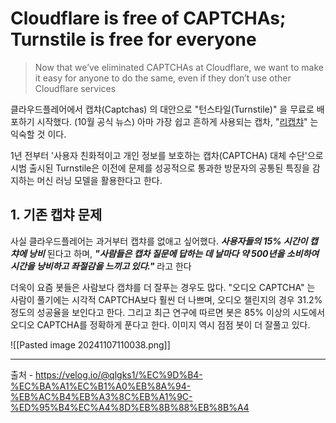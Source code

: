 



# Cloudflare is free of CAPTCHAs; Turnstile is free for everyone

> Now that we’ve eliminated CAPTCHAs at Cloudflare, we want to make it easy for anyone to do the same, even if they don’t use other Cloudflare services

클라우드플레어에서 캡챠(Captchas) 의 대안으로 "턴스타일(Turnstile)" 을 무료로 배포하기 시작했다. (10월 공식 뉴스) 아마 가장 쉽고 흔하게 사용되는 캡차, "[리캡챠](https://namu.wiki/w/reCAPTCHA)" 는 익숙할 것 이다.

1년 전부터 '사용자 친화적이고 개인 정보를 보호하는 캡차(CAPTCHA) 대체 수단'으로 시범 출시된 Turnstile은 이전에 문제를 성공적으로 통과한 방문자의 공통된 특징을 감지하는 머신 러닝 모델을 활용한다고 한다.

## 1. 기존 캡챠 문제

사실 클라우드플레어는 과거부터 캡챠를 없애고 싶어했다. **_사용자들의 15% 시간이 캡챠에 낭비_** 된다고 하며, **_"사람들은 캡차 질문에 답하는 데 날마다 약 500년을 소비하여 시간을 낭비하고 좌절감을 느끼고 있다."_** 라고 한다

더욱이 요즘 봇들은 사람보다 캡챠를 더 잘푸는 경우도 많다. "오디오 CAPTCHA" 는 사람이 풀기에는 시각적 CAPTCHA보다 훨씬 더 나쁘며, 오디오 챌린지의 경우 31.2% 정도의 성공율을 보인다고 한다. 그리고 최근 연구에 따르면 봇은 85% 이상의 시도에서 오디오 CAPTCHA를 정확하게 푼다고 한다. 이미지 역시 점점 봇이 더 잘풀고 있다. 


![[Pasted image 20241107110038.png]]


---

출처 - https://velog.io/@qlgks1/%EC%9D%B4-%EC%BA%A1%EC%B1%A0%EB%8A%94-%EB%AC%B4%EB%A3%8C%EB%A1%9C-%ED%95%B4%EC%A4%8D%EB%8B%88%EB%8B%A4